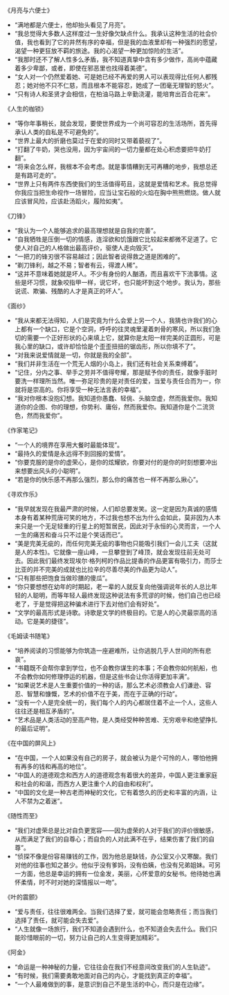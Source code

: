 《月亮与六便士》
- “满地都是六便士，他却抬头看见了月亮”。
- “我总觉得大多数人这样度过一生好像欠缺点什么。我承认这种生活的社会价值，我也看到了它的井然有序的幸福，但是我的血液里却有一种强烈的愿望，渴望一种更狂放不羁的旅途。我的心渴望一种更加惊险的生活”。
- “我那时还不了解人性多么矛盾，我不知道真挚中含有多少做作，高尚中蕴藏着多少卑鄙，或者，即使在邪恶里也找得着美德”。
- “女人对一个仍然爱着她、可是她已经不再爱的男人可以表现得比任何人都残忍；她对他不只不仁慈，而且根本不能容忍，她成了一团毫无理智的怒火”。
- “只有诗人和圣贤才会相信，在柏油马路上辛勤浇灌，能培育出百合花来”。

《人生的枷锁》
- “等你年事稍长，就会发现，要使世界成为一个尚可容忍的生活场所，首先得承认人类的自私是不可避免的”。
- “世界上最大的折磨也莫过于在爱的同时又带着藐视了”。
- “打翻了牛奶，哭也没用，因为宇宙间的一切力量都在处心积虑要把牛奶打翻”。
- “将来会怎么样，我根本不会考虑。就是事情糟到无可再糟的地步，我想总还是有路可走的”。
- “世界上只有两件东西使我们的生活值得苟且，这就是爱情和艺术。我总觉得你我应当把生命视作一场冒险，应当让宝石般的火焰在胸中熊熊燃烧。做人就应该冒风险，应该赴汤蹈火，履险如夷”。

《刀锋》
- “我认为一个人能够追求的最高理想就是自我的完善”。
- “自我牺牲是压倒一切的情感，连淫欲和饥饿跟它比较起来都微不足道了。它使人对自己的人格做出最高评价，驱使人走向毁灭”。
- “一把刀的锋刃很不容易越过；因此智者说得救之道是困难的”。
- “剃刀锋利，越之不易；智者有云，得渡人稀”。
- “这并不意味着她就是坏人。不少有身份的人酗酒，而且喜欢干下流事情。这些是坏习惯，就象咬指甲一样，说它坏，也只能坏到这个地步。我认为，那些说谎、欺骗、残酷的人才是真正的坏人”。

《面纱》
- “我从来都无法得知，人们是究竟为什么会爱上另一个人，我猜也许我们的心上都有一个缺口，它是个空洞，呼呼的往灵魂里灌着刺骨的寒风，所以我们急切的需要一个正好形状的心来填上它，就算你是太阳一样完美的正圆形，可是我心里的缺口，或许却恰恰是个歪歪扭扭的锯齿形，所以你填不了”。
- “对我来说爱情就是一切，你就是我的全部”。
- “我们并非生活在一个荒无人烟的小岛上，我们还有社会关系束缚着”。
- “记住，分内之事、举手之劳并不值得夸耀，那是赋予你的责任，就像手脏时要洗一样理所当然。唯一弥足珍贵的是对责任的爱，当爱与责任合而为一，你就将是崇高的。你将享受一种无法言表的幸福”。
- “我对你根本没抱幻想。我知道你愚蠢、轻佻、头脑空虚，然而我爱你。我知道你的企图、你的理想，你势利、庸俗，然而我爱你。我知道你是个二流货色，然而我爱你”。

《作家笔记》
- “一个人的境界在享用大餐时最能体现”。
- “最持久的爱情是永远得不到回报的爱情”。
- “你要克服的是你的虚荣心，是你的炫耀欲，你要对付的是你的时刻想要冲出来想要出风头的小聪明”。
- “若是你的快乐感不再那么强烈，那么你的痛苦也一样不再那么揪心”。

《寻欢作乐》
- “我早就发现在我最严肃的时候，人们却总要发笑。这一定是因为真诚的感情本身有着某种荒唐可笑的地方，不过我也想不出为什么会如此，莫非因为人本来只是一个无足轻重的行星上的短暂居民，因此对于永恒的心灵而言，一个人一生的痛苦和奋斗只不过是个笑话而已”。
- “美是完美无疵的，而任何完美无疵的事物也只能吸引我们一会儿工夫（这就是人的本性)。它就像一座山峰，一旦攀登到了峰顶，就会发现往前无处可去。因此我们最终发现埃尔·格列柯的作品比提香的作品更富有吸引力，而莎士比亚的并不完美的成就也比拉辛的尽善尽美的作品更为动人”。
- “只有那些把饱食当做珍膳的傻瓜”。
- “你只要想想在幼年的时期起，老一辈的人就反复向他强调说年长的人总比年轻的人聪明，而等年轻人最终发现这种说法有多荒谬的时候，他们自己也已经老了，于是觉得把这种骗术进行下去对他们会有好处”。
- “文学的最高形式是诗歌。诗歌是文学的终极目的。它是人的心灵最崇高的活动。它是美的捷径”。

《毛姆读书随笔》
- “培养阅读的习惯能够为你筑造一座避难所，让你逃脱几乎人世间的所有悲哀”。
- “书籍既不会帮你拿到学位，也不会教你谋生的本事；不会教你如何航船，也不会教你如何修理停运的机器，但是这些书会让你活得更加丰满”。
- “如果说艺术是人生重要价值的一种的话，那么艺术必须教会人们谦逊、容忍、智慧和慷慨，艺术的价值不在于美，而在于正确的行动”。
- “没有一个人是完全统一的，我们每个人的内心都居住着不止一个人，这些人往往还是相互矛盾的”。
- “艺术品是人类活动的至高产物，是人类经受种种苦难、无穷艰辛和绝望挣扎的最后证明”。

《在中国的屏风上》
- “在中国，一个人如果没有自己的房子，就会被认为是个可怜的人，哪怕他拥有再多的钱和再高的地位”。
- “中国人的道德观念和西方人的道德观念有着很大的差异，中国人更注重家庭和社会的和谐，而西方人更注重个人的自由和权利”。
- “中国的文化是一种古老而神秘的文化，它有着悠久的历史和丰富的内涵，让人不禁为之着迷”。

《随性而至》
- “我们对虚荣总是比对自负更宽容——因为虚荣的人对于我们的评价很敏感，从而满足了我们的自尊心；而自负的人对此满不在乎，结果伤害了我们的自尊”。
- “侦探不像是份容易赚钱的工作，因为他总是缺钱，办公室又小又寒酸。我们对他的往事也知之甚少。他似乎没有爹妈，没有伯姨，也没有兄弟姐妹。可另一方面，他总是幸运的拥有一位金发，美丽，心怀爱意的女秘书。他待她也满怀柔情，时不时对她的深情报以一吻”。

《叶的震颤》
- “爱与责任，往往很难两全。当我们选择了爱，就可能会忽略责任；而当我们选择了责任，就可能会失去爱”。
- “人生就像一场旅行，我们不知道会遇到什么，也不知道会失去什么。我们只能珍惜眼前的一切，努力让自己的人生变得更加精彩”。

《阿金》
- “命运是一种神秘的力量，它往往会在我们不经意间改变我们的人生轨迹”。
- “有时候，我们需要勇敢地面对自己的内心，才能找到真正的幸福”。
- “一个人最难做到的事，是意识到自己不是生活的中心，而只是在边缘”。
